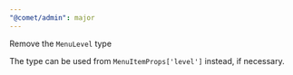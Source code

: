 ```yaml
---
"@comet/admin": major
---
```


Remove the `MenuLevel` type

The type can be used from `MenuItemProps['level']` instead, if necessary.
